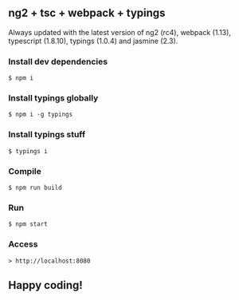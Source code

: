 ## ng2 + tsc + webpack + typings

Always updated with the latest version of ng2 (rc4), webpack (1.13), typescript (1.8.10), typings (1.0.4) and jasmine (2.3).

### Install dev dependencies

```shell
$ npm i
```

### Install typings globally

```shell
$ npm i -g typings
```

### Install typings stuff

```shell
$ typings i
```

### Compile

```shell
$ npm run build
```

### Run

```shell
$ npm start
```

### Access

```shell
> http://localhost:8080
```

## Happy coding!
